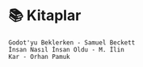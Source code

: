 # 📚 Kitaplar
```
Godot'yu Beklerken - Samuel Beckett
İnsan Nasıl İnsan Oldu - M. İlin
Kar - Orhan Pamuk
```